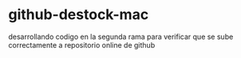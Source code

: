 # github-destock-mac


desarrollando codigo en la segunda rama para verificar que se sube correctamente a repositorio online de github